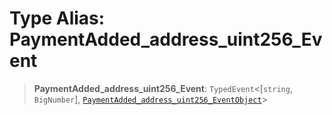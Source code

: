 # Type Alias: PaymentAdded\_address\_uint256\_Event

> **PaymentAdded\_address\_uint256\_Event**: `TypedEvent`\<\[`string`, `BigNumber`\], [`PaymentAdded_address_uint256_EventObject`](../interfaces/PaymentAdded_address_uint256_EventObject.md)\>

